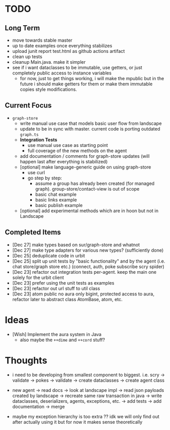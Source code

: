 # TODO

## Long Term
- move towards stable master
- up to date examples once everything stabilizes
- upload junit report test.html as github actions artifact
- clean up tests
- cleanup Main.java. make it simpler
- see if i want dataclasses to be immutable,  use getters, or just completely public access to instance variables
    - for now, just to get things working, i will make the mpublic
      but in the future i should make getters for them or make them immutable copies style modifications.

## Current Focus

- `graph-store`
    - write manual use case that models basic user flow from landscape
    - update to be in sync with master. current code is porting outdated `graph.ts`
    - **Integration Tests**
      - use manual use case as starting point
      - full coverage of the new methods on the agent
    - add documentation / comments for graph-store updates (will happen last after everything is stabilized)
    - [optional] make language-generic guide on using graph-store
        - use curl
        - go step by step:
            - assume a group has already been created (for managed graph). group-store/contact-view is out of scope 
            - basic chat example
            - basic links example
            - basic publish example
    - [optional] add experimental methods which are in hoon but not in Landscape
    
## Completed Items
- [Dec 27] make types based on sur/graph-store and whatnot
- [Dec 27] make type adapters for various new types? (sufficiently done)
- [Dec 25] deduplicate code in urbit
- [Dec 25] split up unit tests by "basic functionality" and by the agent (i.e. chat store/graph store etc.) (connect, auth, poke subscribe scry spider)
- [Dec 23] refactor out integration tests per-agent. keep the main one solely for the urbit client
- [Dec 23] prefer using the unit tests as examples
- [Dec 23] refactor out url stuff to util class
- [Dec 23] atom public no aura only bigint, protected access to aura, refactor later to abstract class AtomBase, atom, etc.

# Ideas

- [Wish] Implement the aura system in Java
	- also maybe the `++dime` and `++cord` stuff?


# Thoughts

- i need to be developing from smallest component to biggest. i.e.
  scry -> validate -> pokes -> validate -> create dataclasses -> create agent class
- new agent -> read docs -> look at landscape impl -> read json payloads created by landscape
  -> recreate same raw transaction in java -> write dataclasses, deserializers, agents, exceptions, etc.
  -> add tests -> add documentation -> merge
  
- maybe my exception hierarchy is too extra ?? 
  idk we will only find out after actually using it but for now it makes sense theoretically

